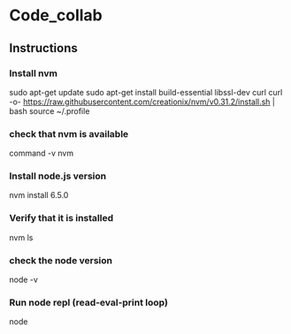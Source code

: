 # Code_collab

## Instructions
### Install nvm
sudo apt-get update
sudo apt-get install build-essential libssl-dev curl
curl -o- https://raw.githubusercontent.com/creationix/nvm/v0.31.2/install.sh | bash
source ~/.profile

### check that nvm is available
command -v nvm

### Install node.js version
nvm install 6.5.0

### Verify that it is installed
nvm ls

### check the node version
node -v

### Run node repl (read-eval-print loop)
node

